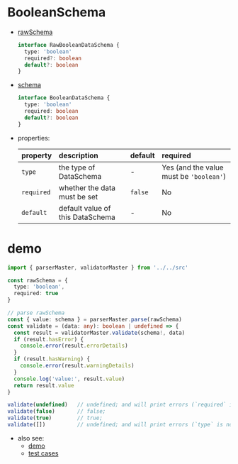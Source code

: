 # BooleanSchema
  * [rawSchema][]
    ```typescript
    interface RawBooleanDataSchema {
      type: 'boolean'
      required?: boolean
      default?: boolean
    }
    ```

  * [schema][]
    ```typescript
    interface BooleanDataSchema {
      type: 'boolean'
      required: boolean
      default?: boolean
    }
    ```

  * properties:

     property   | description                       | default | required
    :-----------|:----------------------------------|:--------|:---------------------------------------
     `type`     | the type of DataSchema            | -       | Yes (and the value must be `'boolean'`)
     `required` | whether the data must be set      | `false` | No
     `default`  | default value of this DataSchema  | -       | No


# demo

  ```typescript
  import { parserMaster, validatorMaster } from '../../src'

  const rawSchema = {
    type: 'boolean',
    required: true
  }

  // parse rawSchema
  const { value: schema } = parserMaster.parse(rawSchema)
  const validate = (data: any): boolean | undefined => {
    const result = validatorMaster.validate(schema!, data)
    if (result.hasError) {
      console.error(result.errorDetails)
    }
    if (result.hasWarning) {
      console.error(result.warningDetails)
    }
    console.log('value:', result.value)
    return result.value
  }

  validate(undefined)   // undefined; and will print errors (`required` is not satisfied)
  validate(false)       // false;
  validate(true)        // true;
  validate([])          // undefined; and will print errors (`type` is not satisfied)
  ```

* also see:
  - [demo][]
  - [test cases][test-cases]


[rawSchema]: ../../src/schema/boolean.ts#RawBooleanDataSchema
[schema]: ../../src/schema/boolean.ts#BooleanDataSchema
[demo]: ../../demo/boolean
[test-cases]: ../../test/cases/base-schema/boolean
